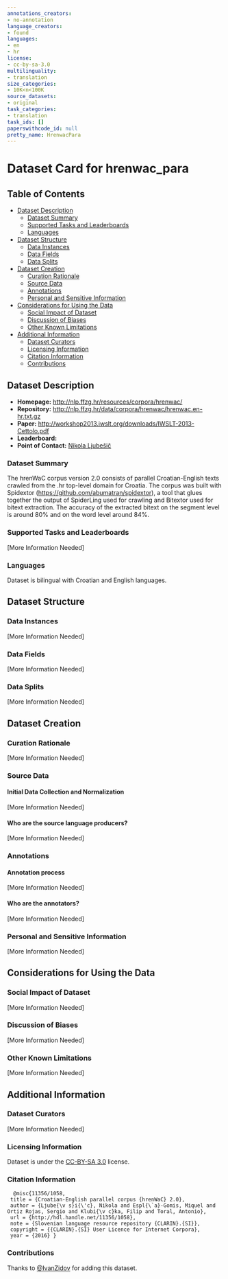 ```yaml
---
annotations_creators:
- no-annotation
language_creators:
- found
languages:
- en
- hr
license:
- cc-by-sa-3.0
multilinguality:
- translation
size_categories:
- 10K<n<100K
source_datasets:
- original
task_categories:
- translation
task_ids: []
paperswithcode_id: null
pretty_name: HrenwacPara
---
```


# Dataset Card for hrenwac_para

## Table of Contents
- [Dataset Description](#dataset-description)
  - [Dataset Summary](#dataset-summary)
  - [Supported Tasks and Leaderboards](#supported-tasks-and-leaderboards)
  - [Languages](#languages)
- [Dataset Structure](#dataset-structure)
  - [Data Instances](#data-instances)
  - [Data Fields](#data-fields)
  - [Data Splits](#data-splits)
- [Dataset Creation](#dataset-creation)
  - [Curation Rationale](#curation-rationale)
  - [Source Data](#source-data)
  - [Annotations](#annotations)
  - [Personal and Sensitive Information](#personal-and-sensitive-information)
- [Considerations for Using the Data](#considerations-for-using-the-data)
  - [Social Impact of Dataset](#social-impact-of-dataset)
  - [Discussion of Biases](#discussion-of-biases)
  - [Other Known Limitations](#other-known-limitations)
- [Additional Information](#additional-information)
  - [Dataset Curators](#dataset-curators)
  - [Licensing Information](#licensing-information)
  - [Citation Information](#citation-information)
  - [Contributions](#contributions)

## Dataset Description

- **Homepage:** http://nlp.ffzg.hr/resources/corpora/hrenwac/
- **Repository:** http://nlp.ffzg.hr/data/corpora/hrenwac/hrenwac.en-hr.txt.gz
- **Paper:** http://workshop2013.iwslt.org/downloads/IWSLT-2013-Cettolo.pdf
- **Leaderboard:**
- **Point of Contact:** [Nikola Ljubešič](mailto:nikola.ljubesic@ffzg.hr)

### Dataset Summary

The hrenWaC corpus version 2.0 consists of parallel Croatian-English texts crawled from the .hr top-level domain for Croatia. The corpus was built with Spidextor (https://github.com/abumatran/spidextor), a tool that glues together the output of SpiderLing used for crawling and Bitextor used for bitext extraction. The accuracy of the extracted bitext on the segment level is around 80% and on the word level around 84%.

### Supported Tasks and Leaderboards

[More Information Needed]

### Languages

Dataset is bilingual with Croatian and English languages.

## Dataset Structure

### Data Instances

[More Information Needed]

### Data Fields

[More Information Needed]

### Data Splits

[More Information Needed]

## Dataset Creation

### Curation Rationale

[More Information Needed]

### Source Data

#### Initial Data Collection and Normalization

[More Information Needed]

#### Who are the source language producers?

[More Information Needed]

### Annotations

#### Annotation process

[More Information Needed]

#### Who are the annotators?

[More Information Needed]

### Personal and Sensitive Information

[More Information Needed]

## Considerations for Using the Data

### Social Impact of Dataset

[More Information Needed]

### Discussion of Biases

[More Information Needed]

### Other Known Limitations

[More Information Needed]

## Additional Information

### Dataset Curators

[More Information Needed]

### Licensing Information

Dataset is under the [CC-BY-SA 3.0](http://creativecommons.org/licenses/by-sa/3.0/) license.

### Citation Information

```
  @misc{11356/1058,
 title = {Croatian-English parallel corpus {hrenWaC} 2.0},
 author = {Ljube{\v s}i{\'c}, Nikola and Espl{\`a}-Gomis, Miquel and Ortiz Rojas, Sergio and Klubi{\v c}ka, Filip and Toral, Antonio},
 url = {http://hdl.handle.net/11356/1058},
 note = {Slovenian language resource repository {CLARIN}.{SI}},
 copyright = {{CLARIN}.{SI} User Licence for Internet Corpora},
 year = {2016} }
```

### Contributions

Thanks to [@IvanZidov](https://github.com/IvanZidov) for adding this dataset.

